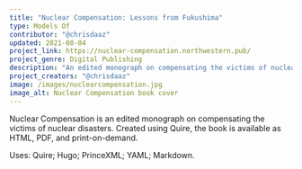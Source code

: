 ```yaml
---
title: "Nuclear Compensation: Lessons from Fukushima" 
type: Models Of
contributor: "@chrisdaaz"
updated: 2021-08-04
project_link: https://nuclear-compensation.northwestern.pub/ 
project_genre: Digital Publishing
description: "An edited monograph on compensating the victims of nuclear disasters." 
project_creators: "@chrisdaaz" 
image: /images/nuclearcompensation.jpg 
image_alt: Nuclear Compensation book cover
---
```


Nuclear Compensation is an edited monograph on compensating the victims of nuclear disasters. 
Created using Quire, the book is available as HTML, PDF, and print-on-demand.

Uses: Quire; Hugo; PrinceXML; YAML; Markdown.
